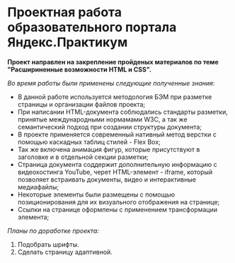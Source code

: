 
# Проектная работа образовательного портала Яндекс.Практикум

__Проект направлен на закрепление пройденых материалов по теме "Расшириненные возможности HTML и CSS".__

*Во время работы были применены следующие полученные знания:*

* В данной работе используется методология БЭМ при разметке страницы и организации файлов проекта;
* При написании HTML-документа соблюдались стандарты разметки, принятые международными нормамами W3C, а так же семантический подход при создании структуры документа;
* В проекте применяется современный нативный метод верстки с помощью каскадных таблиц стилей - Flex Box;
* Так же включена анимация фигур, которые присутствуют в заголовке и в отдельной секции разметки;
* Страница документа соддержит дополнительную информацию с видеохостинга YouTube, черет HTML-элемент - iframe, который позволяет встраивать документы, видео и интерактивные медиафайлы;
* Некоторые элементы были размещены с помощью позиционирования для их визуального отображения на странице;
* Ссылки на странице оформлены с применением трансформации элемента;

*Планы по доработке проекта:*

1. Подобрать шрифты.
2. Сделать страницу адаптивной.
